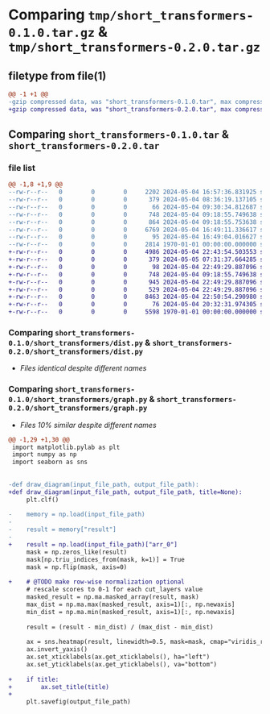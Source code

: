 # Comparing `tmp/short_transformers-0.1.0.tar.gz` & `tmp/short_transformers-0.2.0.tar.gz`

## filetype from file(1)

```diff
@@ -1 +1 @@
-gzip compressed data, was "short_transformers-0.1.0.tar", max compression
+gzip compressed data, was "short_transformers-0.2.0.tar", max compression
```

## Comparing `short_transformers-0.1.0.tar` & `short_transformers-0.2.0.tar`

### file list

```diff
@@ -1,8 +1,9 @@
--rw-r--r--   0        0        0     2202 2024-05-04 16:57:36.831925 short_transformers-0.1.0/README.md
--rw-r--r--   0        0        0      379 2024-05-04 08:36:19.137105 short_transformers-0.1.0/pyproject.toml
--rw-r--r--   0        0        0       66 2024-05-04 09:30:34.812687 short_transformers-0.1.0/short_transformers/__init__.py
--rw-r--r--   0        0        0      748 2024-05-04 09:18:55.749638 short_transformers-0.1.0/short_transformers/dist.py
--rw-r--r--   0        0        0      864 2024-05-04 09:18:55.753638 short_transformers-0.1.0/short_transformers/graph.py
--rw-r--r--   0        0        0     6769 2024-05-04 16:49:11.336617 short_transformers-0.1.0/short_transformers/short_transformer.py
--rw-r--r--   0        0        0       95 2024-05-04 16:49:04.016627 short_transformers-0.1.0/short_transformers/utils.py
--rw-r--r--   0        0        0     2814 1970-01-01 00:00:00.000000 short_transformers-0.1.0/PKG-INFO
+-rw-r--r--   0        0        0     4986 2024-05-04 22:43:54.503553 short_transformers-0.2.0/README.md
+-rw-r--r--   0        0        0      379 2024-05-05 07:31:37.664285 short_transformers-0.2.0/pyproject.toml
+-rw-r--r--   0        0        0       98 2024-05-04 22:49:29.887096 short_transformers-0.2.0/short_transformers/__init__.py
+-rw-r--r--   0        0        0      748 2024-05-04 09:18:55.749638 short_transformers-0.2.0/short_transformers/dist.py
+-rw-r--r--   0        0        0      945 2024-05-04 22:49:29.887096 short_transformers-0.2.0/short_transformers/graph.py
+-rw-r--r--   0        0        0      529 2024-05-04 22:49:29.887096 short_transformers-0.2.0/short_transformers/log.py
+-rw-r--r--   0        0        0     8463 2024-05-04 22:50:54.290980 short_transformers-0.2.0/short_transformers/short_transformer.py
+-rw-r--r--   0        0        0       76 2024-05-04 20:32:31.974305 short_transformers-0.2.0/short_transformers/utils.py
+-rw-r--r--   0        0        0     5598 1970-01-01 00:00:00.000000 short_transformers-0.2.0/PKG-INFO
```

### Comparing `short_transformers-0.1.0/short_transformers/dist.py` & `short_transformers-0.2.0/short_transformers/dist.py`

 * *Files identical despite different names*

### Comparing `short_transformers-0.1.0/short_transformers/graph.py` & `short_transformers-0.2.0/short_transformers/graph.py`

 * *Files 10% similar despite different names*

```diff
@@ -1,29 +1,30 @@
 import matplotlib.pylab as plt
 import numpy as np
 import seaborn as sns
 
 
-def draw_diagram(input_file_path, output_file_path):
+def draw_diagram(input_file_path, output_file_path, title=None):
     plt.clf()
 
-    memory = np.load(input_file_path)
-
-    result = memory["result"]
-
+    result = np.load(input_file_path)["arr_0"]
     mask = np.zeros_like(result)
     mask[np.triu_indices_from(mask, k=1)] = True
     mask = np.flip(mask, axis=0)
 
+    # @TODO make row-wise normalization optional
     # rescale scores to 0-1 for each cut_layers value
     masked_result = np.ma.masked_array(result, mask)
     max_dist = np.ma.max(masked_result, axis=1)[:, np.newaxis]
     min_dist = np.ma.min(masked_result, axis=1)[:, np.newaxis]
 
     result = (result - min_dist) / (max_dist - min_dist)
 
     ax = sns.heatmap(result, linewidth=0.5, mask=mask, cmap="viridis_r")
     ax.invert_yaxis()
     ax.set_xticklabels(ax.get_xticklabels(), ha="left")
     ax.set_yticklabels(ax.get_yticklabels(), va="bottom")
 
+    if title:
+        ax.set_title(title)
+
     plt.savefig(output_file_path)
```

